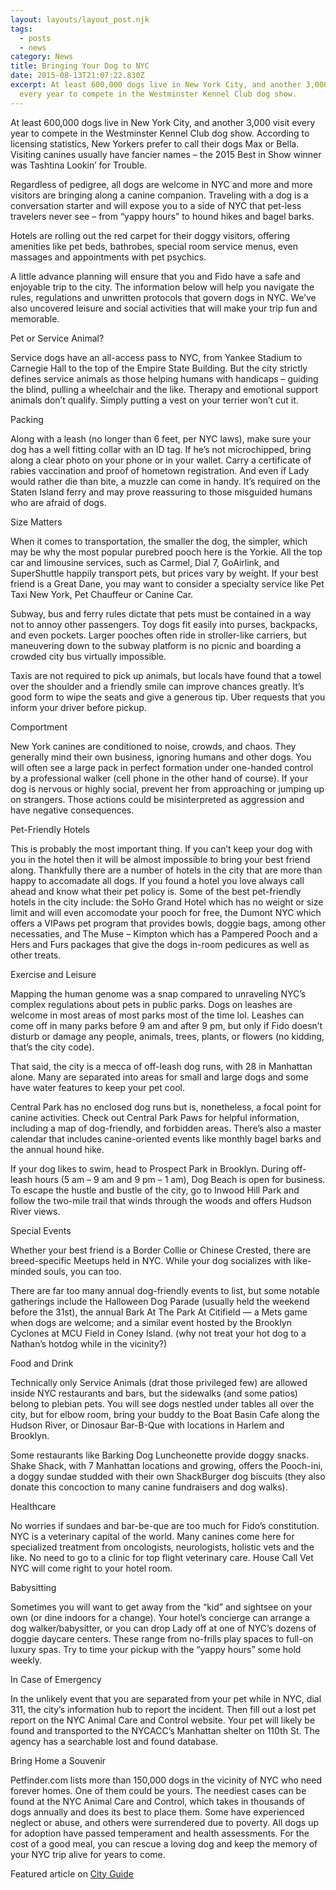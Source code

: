 ```yaml
---
layout: layouts/layout_post.njk
tags:
  - posts
  - news
category: News
title: Bringing Your Dog to NYC
date: 2015-08-13T21:07:22.830Z
excerpt: At least 600,000 dogs live in New York City, and another 3,000 visit
  every year to compete in the Westminster Kennel Club dog show.
---
```

At least 600,000 dogs live in New York City, and another 3,000 visit every year to compete in the Westminster Kennel Club dog show. According to licensing statistics, New Yorkers prefer to call their dogs Max or Bella. Visiting canines usually have fancier names – the 2015 Best in Show winner was Tashtina Lookin’ for Trouble.

Regardless of pedigree, all dogs are welcome in NYC and more and more visitors are bringing along a canine companion. Traveling with a dog is a conversation starter and will expose you to a side of NYC that pet-less travelers never see – from “yappy hours” to hound hikes and bagel barks.

Hotels are rolling out the red carpet for their doggy visitors, offering amenities like pet beds, bathrobes, special room service menus, even massages and appointments with pet psychics.

A little advance planning will ensure that you and Fido have a safe and enjoyable trip to the city. The information below will help you navigate the rules, regulations and unwritten protocols that govern dogs in NYC. We’ve also uncovered leisure and social activities that will make your trip fun and memorable.

Pet or Service Animal?

Service dogs have an all-access pass to NYC, from Yankee Stadium to Carnegie Hall to the top of the Empire State Building. But the city strictly defines service animals as those helping humans with handicaps – guiding the blind, pulling a wheelchair and the like. Therapy and emotional support animals don’t qualify. Simply putting a vest on your terrier won’t cut it.

Packing

Along with a leash (no longer than 6 feet, per NYC laws), make sure your dog has a well fitting collar with an ID tag. If he’s not microchipped, bring along a clear photo on your phone or in your wallet. Carry a certificate of rabies vaccination and proof of hometown registration. And even if Lady would rather die than bite, a muzzle can come in handy. It’s required on the Staten Island ferry and may prove reassuring to those misguided humans who are afraid of dogs.

Size Matters

When it comes to transportation, the smaller the dog, the simpler, which may be why the most popular purebred pooch here is the Yorkie. All the top car and limousine services, such as Carmel, Dial 7, GoAirlink, and SuperShuttle happily transport pets, but prices vary by weight. If your best friend is a Great Dane, you may want to consider a specialty service like Pet Taxi New York, Pet Chauffeur or Canine Car.

Subway, bus and ferry rules dictate that pets must be contained in a way not to annoy other passengers. Toy dogs fit easily into purses, backpacks, and even pockets. Larger pooches often ride in stroller-like carriers, but maneuvering down to the subway platform is no picnic and boarding a crowded city bus virtually impossible.

Taxis are not required to pick up animals, but locals have found that a towel over the shoulder and a friendly smile can improve chances greatly. It’s good form to wipe the seats and give a generous tip. Uber requests that you inform your driver before pickup.

Comportment

New York canines are conditioned to noise, crowds, and chaos. They generally mind their own business, ignoring humans and other dogs. You will often see a large pack in perfect formation under one-handed control by a professional walker (cell phone in the other hand of course). If your dog is nervous or highly social, prevent her from approaching or jumping up on strangers. Those actions could be misinterpreted as aggression and have negative consequences.

Pet-Friendly Hotels

This is probably the most important thing. If you can’t keep your dog with you in the hotel then it will be almost impossible to bring your best friend along. Thankfully there are a number of hotels in the city that are more than happy to accomadate all dogs. If you found a hotel you love always call ahead and know what their pet policy is. Some of the best pet-friendly hotels in the city include: the SoHo Grand Hotel which has no weight or size limit and will even accomodate your pooch for free, the Dumont NYC which offers a VIPaws pet program that provides bowls, doggie bags, among other necessaties, and The Muse – Kimpton which has a Pampered Pooch and a Hers and Furs packages that give the dogs in-room pedicures as well as other treats.

Exercise and Leisure

Mapping the human genome was a snap compared to unraveling NYC’s complex regulations about pets in public parks. Dogs on leashes are welcome in most areas of most parks most of the time lol. Leashes can come off in many parks before 9 am and after 9 pm, but only if Fido doesn’t disturb or damage any people, animals, trees, plants, or flowers (no kidding, that’s the city code).

That said, the city is a mecca of off-leash dog runs, with 28 in Manhattan alone. Many are separated into areas for small and large dogs and some have water features to keep your pet cool.

Central Park has no enclosed dog runs but is, nonetheless, a focal point for canine activities. Check out Central Park Paws for helpful information, including a map of dog-friendly, and forbidden areas. There’s also a master calendar that includes canine-oriented events like monthly bagel barks and the annual hound hike.

If your dog likes to swim, head to Prospect Park in Brooklyn. During off-leash hours (5 am – 9 am and 9 pm – 1 am), Dog Beach is open for business. To escape the hustle and bustle of the city, go to Inwood Hill Park and follow the two-mile trail that winds through the woods and offers Hudson River views.

Special Events

Whether your best friend is a Border Collie or Chinese Crested, there are breed-specific Meetups held in NYC. While your dog socializes with like-minded souls, you can too.

There are far too many annual dog-friendly events to list, but some notable gatherings include the Halloween Dog Parade (usually held the weekend before the 31st), the annual Bark At The Park At Citifield — a Mets game when dogs are welcome; and a similar event hosted by the Brooklyn Cyclones at MCU Field in Coney Island. (why not treat your hot dog to a Nathan’s hotdog while in the vicinity?)

Food and Drink

Technically only Service Animals (drat those privileged few) are allowed inside NYC restaurants and bars, but the sidewalks (and some patios) belong to plebian pets. You will see dogs nestled under tables all over the city, but for elbow room, bring your buddy to the Boat Basin Cafe along the Hudson River, or Dinosaur Bar-B-Que with locations in Harlem and Brooklyn.

Some restaurants like Barking Dog Luncheonette provide doggy snacks. Shake Shack, with 7 Manhattan locations and growing, offers the Pooch-ini, a doggy sundae studded with their own ShackBurger dog biscuits (they also donate this concoction to many canine fundraisers and dog walks).

Healthcare

No worries if sundaes and bar-be-que are too much for Fido’s constitution. NYC is a veterinary capital of the world. Many canines come here for specialized treatment from oncologists, neurologists, holistic vets and the like. No need to go to a clinic for top flight veterinary care. House Call Vet NYC will come right to your hotel room.

Babysitting

Sometimes you will want to get away from the “kid” and sightsee on your own (or dine indoors for a change). Your hotel’s concierge can arrange a dog walker/babysitter, or you can drop Lady off at one of NYC’s dozens of doggie daycare centers. These range from no-frills play spaces to full-on luxury spas. Try to time your pickup with the “yappy hours” some hold weekly.

In Case of Emergency

In the unlikely event that you are separated from your pet while in NYC, dial 311, the city’s information hub to report the incident. Then fill out a lost pet report on the NYC Animal Care and Control website. Your pet will likely be found and transported to the NYCACC’s Manhattan shelter on 110th St. The agency has a searchable lost and found database.

Bring Home a Souvenir

Petfinder.com lists more than 150,000 dogs in the vicinity of NYC who need forever homes. One of them could be yours. The neediest cases can be found at the NYC Animal Care and Control, which takes in thousands of dogs annually and does its best to place them. Some have experienced neglect or abuse, and others were surrendered due to poverty. All dogs up for adoption have passed temperament and health assessments. For the cost of a good meal, you can rescue a loving dog and keep the memory of your NYC trip alive for years to come.

Featured article on [City Guide](http://www.cityguideny.com/article/bringing-dogs-to-nyc#.VdJOTHtf_ZR)